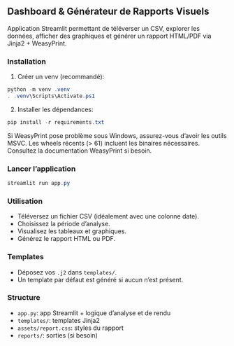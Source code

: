 ## Dashboard & Générateur de Rapports Visuels

Application Streamlit permettant de téléverser un CSV, explorer les données, afficher des graphiques et générer un rapport HTML/PDF via Jinja2 + WeasyPrint.

### Installation

1) Créer un venv (recommandé):
```powershell
python -m venv .venv
. .venv\Scripts\Activate.ps1
```
2) Installer les dépendances:
```powershell
pip install -r requirements.txt
```

Si WeasyPrint pose problème sous Windows, assurez-vous d’avoir les outils MSVC. Les wheels récents (> 61) incluent les binaires nécessaires. Consultez la documentation WeasyPrint si besoin.

### Lancer l’application
```powershell
streamlit run app.py
```

### Utilisation
- Téléversez un fichier CSV (idéalement avec une colonne date).
- Choisissez la période d’analyse.
- Visualisez les tableaux et graphiques.
- Générez le rapport HTML ou PDF.

### Templates
- Déposez vos `.j2` dans `templates/`.
- Un template par défaut est généré si aucun n’est présent.

### Structure
- `app.py`: app Streamlit + logique d’analyse et de rendu
- `templates/`: templates Jinja2
- `assets/report.css`: styles du rapport
- `reports/`: sorties (si besoin)


